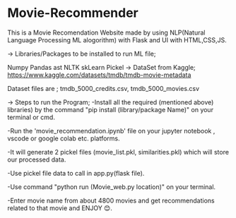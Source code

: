 # Movie-Recommender
This is a Movie Recomendation Website made by using NLP(Natural Language Processing ML alogorithm) with Flask and UI with HTML,CSS,JS.

-> Libraries/Packages to be installed to run ML file;

Numpy
Pandas
ast
NLTK
skLearn
Pickel
-> DataSet from Kaggle; https://www.kaggle.com/datasets/tmdb/tmdb-movie-metadata

Dataset files are ;
  tmdb_5000_credits.csv,
  tmdb_5000_movies.csv

-> Steps to run the Program;
  -Install all the required (mentioned above) libraries) by the command "pip install (library/package Name)" on your terminal or cmd.
 
  -Run the 'movie_recommendation.ipynb' file on your jupyter notebook , vscode or google colab etc. platforms.
 
  -It will generate 2 pickel files (movie_list.pkl, similarities.pkl) which will store our processed data.
 
  -Use pickel file data to call in app.py(flask file).
 
  -Use command "python run (Movie_web.py location)" on your terminal.
 
  -Enter movie name from about 4800 movies and get recommendations related to that movie and ENJOY 😊.
